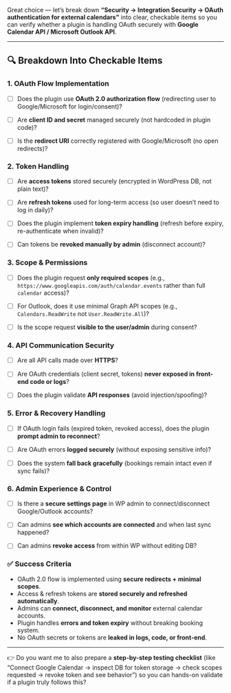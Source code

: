 Great choice — let’s break down **“Security → Integration Security → OAuth authentication for external calendars”** into clear, checkable items so you can verify whether a plugin is handling OAuth securely with **Google Calendar API / Microsoft Outlook API**.

---

## 🔍 Breakdown Into Checkable Items

### 1. **OAuth Flow Implementation**

* [ ] Does the plugin use **OAuth 2.0 authorization flow** (redirecting user to Google/Microsoft for login/consent)?
* [ ] Are **client ID and secret** managed securely (not hardcoded in plugin code)?
* [ ] Is the **redirect URI** correctly registered with Google/Microsoft (no open redirects)?




### 2. **Token Handling**

* [ ] Are **access tokens** stored securely (encrypted in WordPress DB, not plain text)?
* [ ] Are **refresh tokens** used for long-term access (so user doesn’t need to log in daily)?
* [ ] Does the plugin implement **token expiry handling** (refresh before expiry, re-authenticate when invalid)?
* [ ] Can tokens be **revoked manually by admin** (disconnect account)?




### 3. **Scope & Permissions**

* [ ] Does the plugin request **only required scopes** (e.g., `https://www.googleapis.com/auth/calendar.events` rather than full `calendar` access)?
* [ ] For Outlook, does it use minimal Graph API scopes (e.g., `Calendars.ReadWrite` not `User.ReadWrite.All`)?
* [ ] Is the scope request **visible to the user/admin** during consent?




### 4. **API Communication Security**

* [ ] Are all API calls made over **HTTPS**?
* [ ] Are OAuth credentials (client secret, tokens) **never exposed in front-end code or logs**?
* [ ] Does the plugin validate **API responses** (avoid injection/spoofing)?



### 5. **Error & Recovery Handling**

* [ ] If OAuth login fails (expired token, revoked access), does the plugin **prompt admin to reconnect**?
* [ ] Are OAuth errors **logged securely** (without exposing sensitive info)?
* [ ] Does the system **fall back gracefully** (bookings remain intact even if sync fails)?



### 6. **Admin Experience & Control**

* [ ] Is there a **secure settings page** in WP admin to connect/disconnect Google/Outlook accounts?
* [ ] Can admins **see which accounts are connected** and when last sync happened?
* [ ] Can admins **revoke access** from within WP without editing DB?



### ✅ Success Criteria

* OAuth 2.0 flow is implemented using **secure redirects + minimal scopes**.
* Access & refresh tokens are **stored securely and refreshed automatically**.
* Admins can **connect, disconnect, and monitor** external calendar accounts.
* Plugin handles **errors and token expiry** without breaking booking system.
* No OAuth secrets or tokens are **leaked in logs, code, or front-end**.

---

👉 Do you want me to also prepare a **step-by-step testing checklist** (like “Connect Google Calendar → inspect DB for token storage → check scopes requested → revoke token and see behavior”) so you can hands-on validate if a plugin truly follows this?

